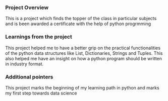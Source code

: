 ### Project Overview

 This is a project which finds the topper of the class in particular subjects and is been awarded a certificate with the help of python progrmming


### Learnings from the project

 This project helped me to have a better grip on the practical functionalities of the python data structures like List, Dictionaries, Strings and Tuples.
This also helped me have an insight on how a python program should be written in industry format.


### Additional pointers

 This project marks the beginning of my learning path in python and marks my first step towards data science


